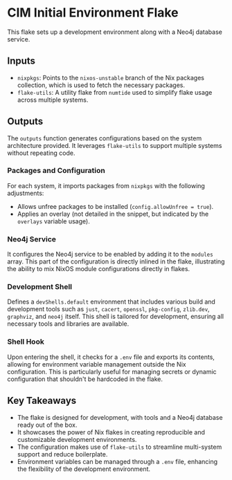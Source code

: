 # CIM Initial Environment Flake

This flake sets up a development environment along with a Neo4j database service. 

## Inputs

- `nixpkgs`: Points to the `nixos-unstable` branch of the Nix packages collection, which is used to fetch the necessary packages.
- `flake-utils`: A utility flake from `numtide` used to simplify flake usage across multiple systems.

## Outputs

The `outputs` function generates configurations based on the system architecture provided. It leverages `flake-utils` to support multiple systems without repeating code.

### Packages and Configuration

For each system, it imports packages from `nixpkgs` with the following adjustments:
- Allows unfree packages to be installed (`config.allowUnfree = true`).
- Applies an overlay (not detailed in the snippet, but indicated by the `overlays` variable usage).

### Neo4j Service

It configures the Neo4j service to be enabled by adding it to the `modules` array. This part of the configuration is directly inlined in the flake, illustrating the ability to mix NixOS module configurations directly in flakes.

### Development Shell

Defines a `devShells.default` environment that includes various build and development tools such as `just`, `cacert`, `openssl`, `pkg-config`, `zlib.dev`, `graphviz`, and `neo4j` itself. This shell is tailored for development, ensuring all necessary tools and libraries are available.

### Shell Hook

Upon entering the shell, it checks for a `.env` file and exports its contents, allowing for environment variable management outside the Nix configuration. This is particularly useful for managing secrets or dynamic configuration that shouldn't be hardcoded in the flake.

## Key Takeaways

- The flake is designed for development, with tools and a Neo4j database ready out of the box.
- It showcases the power of Nix flakes in creating reproducible and customizable development environments.
- The configuration makes use of `flake-utils` to streamline multi-system support and reduce boilerplate.
- Environment variables can be managed through a `.env` file, enhancing the flexibility of the development environment.
